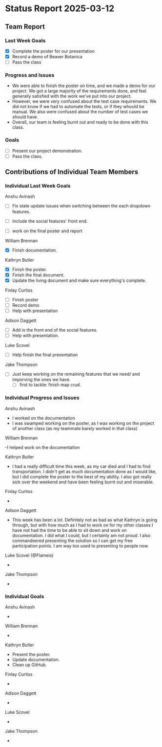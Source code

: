# Status Report 2025-03-12

<!-- filename format is YYYYMMDD.md -->

<!-- Both sections should have the following three subsections. Each subsection is best organized as bullet points, though you can write a paragraph instead.   -->

## Team Report
<!-- status update for your TA, including an agenda for the project standup meeting -->

### Last Week Goals
<!-- The first subsection is easy. It should be an exact copy of the third section from last week (i.e., goals from a week ago). It is empty for the first week -->


- [x] Complete the poster for our presentation
- [x] Record a demo of Beaver Botanica
- [ ] Pass the class

### Progress and Issues

<!-- The second subsection reports on progress and issues: what you did, what worked, what you learned, where you had trouble, and where you are stuck -->

- We were able to finish the poster on time, and we made a demo for our project. We got a large majority of the requirements done, and feel generally satisfied with the work we've put into our project.
- However, we were very confused about the test case requirements. We did not know if we had to automate the tests, or if they whould be manual. We also were confused about the number of test cases we should have.
- Overall, our team is feeling burnt out and ready to be done with this class.

### Goals

<!-- The third subsection should outline your plans and goals for the following week. Each bullet point should include a measurable task and a time estimate. You may use nested bullet points for parts of a larger task. No bottom-level time estimate should be greater than 3 days. If a task would be larger, think about a logical way to break it down and to have insight into progress. If tasks from one week aren’t yet complete, they should roll over into tasks for the next week, with an updated estimate for time to completion.
For the weekly report, this third subsection should be higher-level and indicate who is responsible for what tasks. Also, it’s good to include longer-term goals in this list as well, to keep the bigger picture in mind and plan beyond just the next week.  -->

- [ ] Present our project demonstration.
- [ ] Pass the class.

## Contributions of Individual Team Members

### Individual Last Week Goals

<!-- The first subsection is easy. It should be an exact copy of the third section from last week (i.e., goals from a week ago). It is empty for the first week -->

Anshu Avinash

- [ ] Fix state update issues when switching between the each dropdown features.
- [ ] Include the social features' front end.
- [ ] work on the final poster and report 


William Brennan

- [x] Finish documentation.

Kathryn Butler

- [x] Finish the poster.
- [x] Finish the final document.
- [x] Update the living document and make sure everything's complete.

Finlay Curtiss

- [ ] Finish poster
- [ ] Record demo
- [ ] Help with presentation

Adison Daggett

- [ ] Add in the front end of the social features.
- [ ] Help with presentation.

Luke Scovel

- [ ] Help finish the final presentation

Jake Thompson

- [ ] Just keep working on the remaining features that we need/ and imporving the ones we have.
  - [ ] first to tackle: finish map crud.

### Individual Progress and Issues

<!-- The second subsection reports on progress and issues: what you did, what worked, what you learned, where you had trouble, and where you are stuck -->

Anshu Avinash

- I worked on the documentation
- I was swamped working on the poster, as I was working on the project of another class (as my teammate barely worked in that class)

William Brennan

-I helped work on the documentation

Kathryn Butler

- I had a really difficult time this week, as my car died and I had to find transportation. I didn't get as much documentation done as I would like, but I did complete the poster to the best of my ability. I also got really sick over the weekend and have been feeling burnt out and miserable.

Finlay Curtiss

-

Adison Daggett

- This week has been a lot. Definitely not as bad as what Kathryn is going through, but with how much as I had to work on for my other classes I have not had the time to be able to sit down and work on documentation. I did what I could, but I certainly am not proud. I also commandeered presenting the solution so I can get my free participation points. I am way too used to presenting to people now.

Luke Scovel (@Flameis)

-

Jake Thompson

-

### Individual Goals

<!-- The third subsection should outline your plans and goals for the following week. Each bullet point should include a measurable task and a time estimate. You may use nested bullet points for parts of a larger task. No bottom-level time estimate should be greater than 3 days. If a task would be larger, think about a logical way to break it down and to have insight into progress. If tasks from one week aren’t yet complete, they should roll over into tasks for the next week, with an updated estimate for time to completion.
For the weekly report, this third subsection should be higher-level and indicate who is responsible for what tasks. Also, it’s good to include longer-term goals in this list as well, to keep the bigger picture in mind and plan beyond just the next week.  -->

Anshu Avinash

-

William Brennan

-

Kathryn Butler

- Present the poster.
- Update documentation.
- Clean up GitHub.

Finlay Curtiss

-

Adison Daggett

-

Luke Scovel

-

Jake Thompson

-
